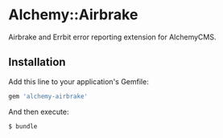 # Alchemy::Airbrake
Airbrake and Errbit error reporting extension for AlchemyCMS.

## Installation
Add this line to your application's Gemfile:

```ruby
gem 'alchemy-airbrake'
```

And then execute:
```bash
$ bundle
```
